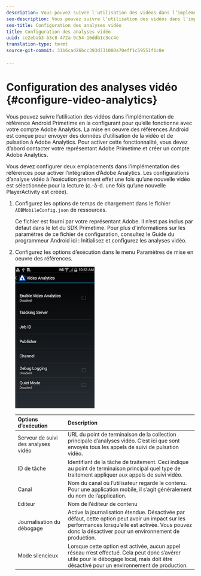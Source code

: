 ```yaml
---
description: Vous pouvez suivre l’utilisation des vidéos dans l’implémentation de référence Android Primetime en la configurant pour qu’elle fonctionne avec votre compte Adobe Analytics.
seo-description: Vous pouvez suivre l’utilisation des vidéos dans l’implémentation de référence Android Primetime en la configurant pour qu’elle fonctionne avec votre compte Adobe Analytics.
seo-title: Configuration des analyses vidéo
title: Configuration des analyses vidéo
uuid: ce2ebab3-b3c8-472a-9c54-16ddb1c3cc4e
translation-type: tm+mt
source-git-commit: 31b6cad26bcc393d731080a70eff1c59551f1c8e

---
```



# Configuration des analyses vidéo {#configure-video-analytics}

Vous pouvez suivre l’utilisation des vidéos dans l’implémentation de référence Android Primetime en la configurant pour qu’elle fonctionne avec votre compte Adobe Analytics. La mise en oeuvre des références Android est conçue pour envoyer des données d’utilisation de la vidéo et de pulsation à Adobe Analytics. Pour activer cette fonctionnalité, vous devez d’abord contacter votre représentant Adobe Primetime et créer un compte Adobe Analytics.

Vous devez configurer deux emplacements dans l’implémentation des références pour activer l’intégration d’Adobe Analytics. Les configurations d’analyse vidéo à l’exécution prennent effet une fois qu’une nouvelle vidéo est sélectionnée pour la lecture (c.-à-d. une fois qu’une nouvelle PlayerActivity est créée).

1. Configurez les options de temps de chargement dans le fichier `ADBMobileConfig.json` de ressources.

   Ce fichier est fourni par votre représentant Adobe. Il n’est pas inclus par défaut dans le lot du SDK Primetime. Pour plus d&#39;informations sur les paramètres de ce fichier de configuration, consultez le Guide du programmeur Android ici : Initialisez et configurez les analyses vidéo.
1. Configurez les options d’exécution dans le menu Paramètres de mise en oeuvre des références.

   ![](assets/img_psdk_ref_impl_va-settings-menu.png)

   | Options d’exécution | Description |
   |---|---|
   | Serveur de suivi des analyses vidéo | URL du point de terminaison de la collection principale d’analyses vidéo. C’est ici que sont envoyés tous les appels de suivi de pulsation vidéo. |
   | ID de tâche | Identifiant de la tâche de traitement. Ceci indique au point de terminaison principal quel type de traitement appliquer aux appels de suivi vidéo. |
   | Canal | Nom du canal où l’utilisateur regarde le contenu. Pour une application mobile, il s’agit généralement du nom de l’application. |
   | Editeur | Nom de l’éditeur de contenu |
   | Journalisation du débogage | Active la journalisation étendue. Désactivée par défaut, cette option peut avoir un impact sur les performances lorsqu’elle est activée. Vous pouvez donc la désactiver pour un environnement de production. |
   | Mode silencieux | Lorsque cette option est activée, aucun appel réseau n’est effectué. Cela peut donc s’avérer utile pour le débogage local, mais doit être désactivé pour un environnement de production. |